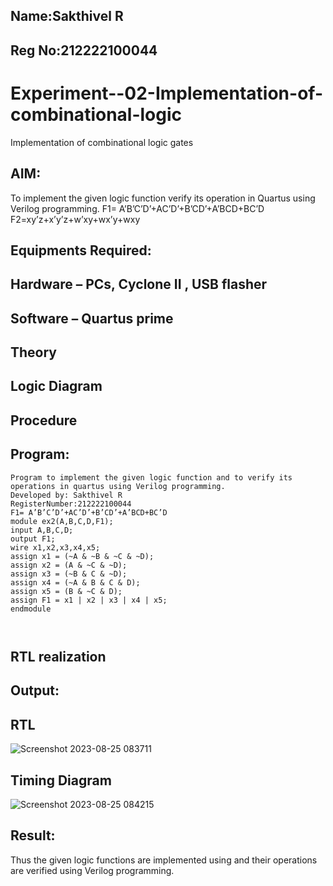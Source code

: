 ## Name:Sakthivel R
## Reg No:212222100044
# Experiment--02-Implementation-of-combinational-logic
Implementation of combinational logic gates
 
## AIM:
To implement the given logic function verify its operation in Quartus using Verilog programming.
 F1= A’B’C’D’+AC’D’+B’CD’+A’BCD+BC’D
F2=xy’z+x’y’z+w’xy+wx’y+wxy
 
 
 
## Equipments Required:
## Hardware – PCs, Cyclone II , USB flasher
## Software – Quartus prime


## Theory
 

## Logic Diagram
## Procedure
## Program:
```
Program to implement the given logic function and to verify its operations in quartus using Verilog programming.
Developed by: Sakthivel R
RegisterNumber:212222100044
F1= A’B’C’D’+AC’D’+B’CD’+A’BCD+BC’D
module ex2(A,B,C,D,F1);
input A,B,C,D;
output F1;
wire x1,x2,x3,x4,x5;
assign x1 = (~A & ~B & ~C & ~D);
assign x2 = (A & ~C & ~D);
assign x3 = (~B & C & ~D);
assign x4 = (~A & B & C & D);
assign x5 = (B & ~C & D);
assign F1 = x1 | x2 | x3 | x4 | x5;
endmodule



```

## RTL realization


## Output:



## RTL
![Screenshot 2023-08-25 083711](https://github.com/sakthivel005/Experiment--02-Implementation-of-combinational-logic-/assets/120550359/b10909a4-1640-42c5-8d1a-476cf91193e0)



## Timing Diagram

![Screenshot 2023-08-25 084215](https://github.com/sakthivel005/Experiment--02-Implementation-of-combinational-logic-/assets/120550359/a5e03421-1818-4796-b12c-9095d7374992)


## Result:
Thus the given logic functions are implemented using  and their operations are verified using Verilog programming.
